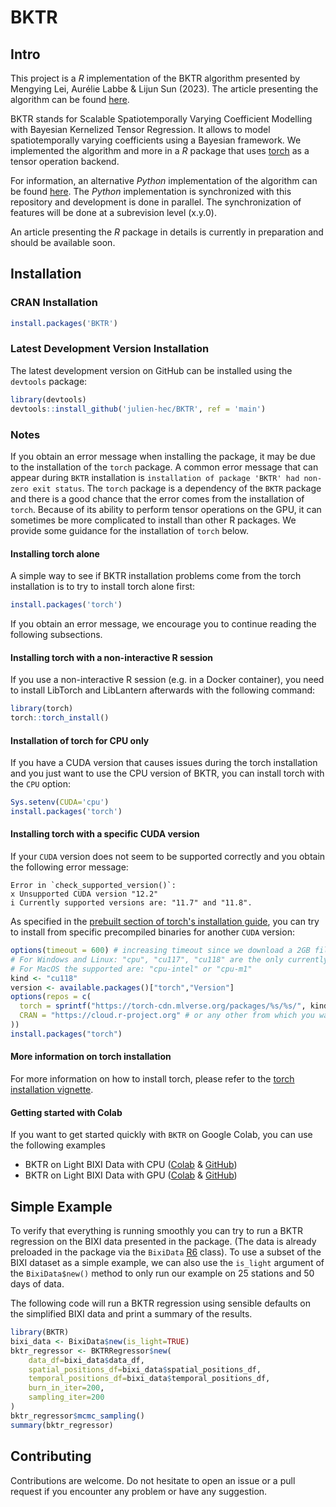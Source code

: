
<!-- README.md is a file that contains the information that will be displayed on the GitHub repository page. -->

# BKTR

## Intro
This project is a *R* implementation of the BKTR algorithm presented by Mengying Lei, Aurélie Labbe & Lijun Sun (2023).
The article presenting the algorithm can be found [here](https://arxiv.org/abs/2109.00046).

BKTR stands for Scalable Spatiotemporally Varying Coefficient Modelling with Bayesian Kernelized Tensor Regression.
It allows to model spatiotemporally varying coefficients using a Bayesian framework.
We implemented the algorithm and more in a *R* package that uses [torch](https://torch.mlverse.org/) as a tensor operation backend.

For information, an alternative *Python* implementation of the algorithm can be found [here](https://github.com/julien-hec/pyBKTR).
The *Python* implementation is synchronized with this repository and development is done in parallel.
The synchronization of features will be done at a subrevision level (x.y.0).

An article presenting the *R* package in details is currently in preparation and should be available soon.

## Installation

### CRAN Installation
```r
install.packages('BKTR')
```

### Latest Development Version Installation
The latest development version on GitHub can be installed using the `devtools` package:
```r
library(devtools)
devtools::install_github('julien-hec/BKTR', ref = 'main')
```

### Notes
If you obtain an error message when installing the package, it may be due to the installation of the `torch` package.
A common error message that can appear during `BKTR` installation is `installation of package 'BKTR' had non-zero exit status`.
The `torch` package is a dependency of the `BKTR` package and there is a good chance that the error comes from the installation of `torch`.
Because of its ability to perform tensor operations on the GPU, it can sometimes be more complicated to install than other R packages.
We provide some guidance for the installation of `torch` below.

#### Installing torch alone
A simple way to see if BKTR installation problems come from the torch installation is to try to install torch alone first:
```r
install.packages('torch')
```
If you obtain an error message, we encourage you to continue reading the following subsections.

#### Installing torch with a non-interactive R session
If you use a non-interactive R session (e.g. in a Docker container), you need to install LibTorch and LibLantern afterwards with the following command:
```r
library(torch)
torch::torch_install()
```

#### Installation of torch for CPU only
If you have a CUDA version that causes issues during the torch installation and you just want to use the CPU version of BKTR, you can install torch with the `CPU` option:
```r
Sys.setenv(CUDA='cpu')
install.packages('torch')
```

#### Installing torch with a specific CUDA version
If your `CUDA` version does not seem to be supported correctly and you obtain the following error message:
```
Error in `check_supported_version()`:
x Unsupported CUDA version "12.2"
i Currently supported versions are: "11.7" and "11.8".
```
As specified in the [prebuilt section of torch's installation guide](https://torch.mlverse.org/docs/articles/installation.html#pre-built), you can try to install from specific precompiled binaries for another `CUDA` version:
```r
options(timeout = 600) # increasing timeout since we download a 2GB file.
# For Windows and Linux: "cpu", "cu117", "cu118" are the only currently supported
# For MacOS the supported are: "cpu-intel" or "cpu-m1"
kind <- "cu118"
version <- available.packages()["torch","Version"]
options(repos = c(
  torch = sprintf("https://torch-cdn.mlverse.org/packages/%s/%s/", kind, version),
  CRAN = "https://cloud.r-project.org" # or any other from which you want to install the other R dependencies.
))
install.packages("torch")
```

#### More information on torch installation
For more information on how to install torch, please refer to the [torch installation vignette](https://cran.r-project.org/web/packages/torch/vignettes/installation.html).

#### Getting started with Colab
If you want to get started quickly with `BKTR` on Google Colab, you can use the following examples
- BKTR on Light BIXI Data with CPU ([Colab](https://colab.research.google.com/drive/1nfhXJTrjpJWNd8q6XP-TKCjuIhoIOfrP?usp=sharing) & [GitHub](https://github.com/julien-hec/bktr-examples/blob/main/BKTR-installations/R_BKTR_CPU.ipynb))
- BKTR on Light BIXI Data with GPU ([Colab](https://colab.research.google.com/drive/1tM5nmDYPmRWhGFLOq8Qf4a7m4bKGfDfD?usp=sharing) & [GitHub](https://github.com/julien-hec/bktr-examples/blob/main/BKTR-installations/R_BKTR_GPU.ipynb))

## Simple Example
To verify that everything is running smoothly you can try to run a BKTR regression on the BIXI data presented in the package. (The data is already preloaded in the package via the `BixiData` [R6](https://r6.r-lib.org/articles/Introduction.html) class). To use a subset of the BIXI dataset as a simple example, we can also use the `is_light` argument of the `BixiData$new()` method to only run our example on 25 stations and 50 days of data.

The following code will run a BKTR regression using sensible defaults on the simplified BIXI data and print a summary of the results.
```r
library(BKTR)
bixi_data <- BixiData$new(is_light=TRUE)
bktr_regressor <- BKTRRegressor$new(
    data_df=bixi_data$data_df,
    spatial_positions_df=bixi_data$spatial_positions_df,
    temporal_positions_df=bixi_data$temporal_positions_df,
    burn_in_iter=200,
    sampling_iter=200
)
bktr_regressor$mcmc_sampling()
summary(bktr_regressor)
```

## Contributing
Contributions are welcome. Do not hesitate to open an issue or a pull request if you encounter any problem or have any suggestion.
